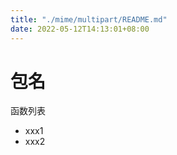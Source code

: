 ```yaml
---
title: "./mime/multipart/README.md"
date: 2022-05-12T14:13:01+08:00
---
```

# 包名

函数列表

- xxx1
- xxx2